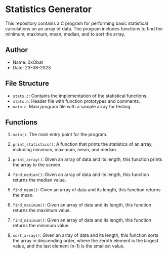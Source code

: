 # Statistics Generator

This repository contains a C program for performing basic statistical calculations on an array of data. The program includes functions to find the minimum, maximum, mean, median, and to sort the array.

## Author

- Name: 0xObat
- Date: 23-08-2023

## File Structure

- `stats.c`: Contains the implementation of the statistical functions.
- `stats.h`: Header file with function prototypes and comments.
- `main.c`: Main program file with a sample array for testing.

## Functions

1. `main()`: The main entry point for the program.

2. `print_statistics()`: A function that prints the statistics of an array, including minimum, maximum, mean, and median.

3. `print_array()`: Given an array of data and its length, this function prints the array to the screen.

4. `find_median()`: Given an array of data and its length, this function returns the median value.

5. `find_mean()`: Given an array of data and its length, this function returns the mean.

6. `find_maximum()`: Given an array of data and its length, this function returns the maximum value.

7. `find_minimum()`: Given an array of data and its length, this function returns the minimum value.

8. `sort_array()`: Given an array of data and its length, this function sorts the array in descending order, where the zeroth element is the largest value, and the last element (n-1) is the smallest value.